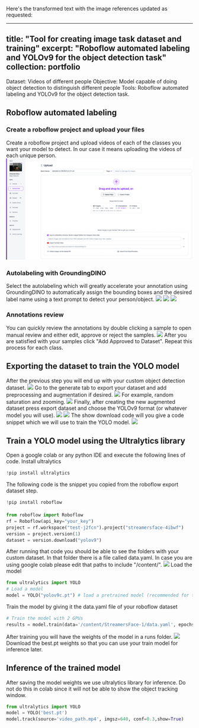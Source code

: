 Here's the transformed text with the image references updated as requested:

---
title: "Tool for creating image task dataset and training"
excerpt: "Roboflow automated labeling and YOLOv9 for the object detection task"
collection: portfolio
---
Dataset: Videos of different people 
Objective: Model capable of doing object detection to distinguish different people
Tools: Roboflow automated labeling and YOLOv9 for the object detection task.
## Roboflow automated labeling
### Create a roboflow project and upload your files
Create a roboflow project and upload videos of each of the classes you want your model to detect. In our case it means uploading the videos of each unique person. 
![](/images/Pasted_image_20240809154612.png)
### Autolabeling with GroundingDINO
Select the autolabeling which will greatly accelerate your annotation using GroundingDINO to automatically assign the bounding boxes and the desired label name using a text prompt to detect your person/object.
![](Pasted_image_20240809160247.png)
![](Pasted_image_20240809160305.png)
![](Pasted_image_20240809160526.png)
### Annotations review
You can quickly review the annotations by double clicking a sample to open manual review and either edit, approve or reject the samples.
![](Pasted_image_20240809160626.png)
After you are satisfied with your samples click "Add Approved to Dataset".
Repeat this process for each class.
## Exporting the dataset to train the YOLO model
After the previous step you will end up with your custom object detection dataset.
![](Pasted_image_20240809160849.png)
Go to the generate tab to export your dataset and add preprocessing and augmentation if desired.
![](Pasted_image_20240809161004.png)
For example, random saturation and zooming.
![](Pasted_image_20240809161317.png)
Finally, after creating the new augmented dataset press export dataset and choose the YOLOv9 format (or whatever model you will use).
![](Pasted_image_20240809161449.png)
![](Pasted_image_20240809161713.png)
The show download code will you give a code snippet which we will use to train the YOLO model.
![](Pasted_image_20240809161835.png)
## Train a YOLO model using the Ultralytics library
Open a google colab or any python IDE and execute the following lines of code.
Install ultralytics
```python 
!pip install ultralytics
```
The following code is the snippet you copied from the roboflow export dataset step. 
```python 
!pip install roboflow
  
from roboflow import Roboflow
rf = Roboflow(api_key="your_key")
project = rf.workspace("test-j2fcn").project("streamersface-4ibwf")
version = project.version(1)
dataset = version.download("yolov9")
```
After running that code you should be able to see the folders with your custom dataset.
In that folder there is a file called data.yaml. In case you are using google colab please edit that paths to include "/content/".
![](Pasted_image_20240809162920.png)
Load the model
```python 
from ultralytics import YOLO
# Load a model
model = YOLO("yolov9c.pt") # load a pretrained model (recommended for training)
```
Train the model by giving it the data.yaml file of your roboflow dataset
```python
# Train the model with 2 GPUs
results = model.train(data='/content/StreamersFace-1/data.yaml', epochs=30, imgsz=640)
```
After training you will have the weights of the model in a runs folder.
![](Pasted_image_20240809183159.png)
Download the best.pt weights so that you can use your train model for inference later.
## Inference of the trained model
After saving the model weights we use ultralytics library for inference. Do not do this in colab since it will not be able to show the object tracking window.
```python
from ultralytics import YOLO
model = YOLO('best.pt')
model.track(source='video_path.mp4', imgsz=640, conf=0.3,show=True)
```

